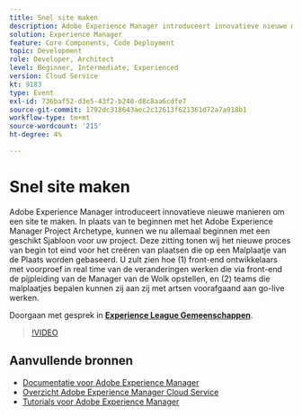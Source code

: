 ```yaml
---
title: Snel site maken
description: Adobe Experience Manager introduceert innovatieve nieuwe manieren om een site te maken. In plaats van te beginnen met het Adobe Experience Manager Project Archetype, kunnen we nu allemaal beginnen met een geschikt Sjabloon voor uw project. Deze zitting tonen wij het nieuwe proces van begin tot eind voor het creëren van plaatsen die op een Malplaatje van de Plaats worden gebaseerd. U zult zien hoe (1) front-end ontwikkelaars met voorproef in real time van de veranderingen werken die via front-end de pijpleiding van de Manager van de Wolk opstellen, en (2) teams die malplaatjes bepalen kunnen zij aan zij met artsen voorafgaand aan go-live werken.
solution: Experience Manager
feature: Core Components, Code Deployment
topic: Development
role: Developer, Architect
level: Beginner, Intermediate, Experienced
version: Cloud Service
kt: 9183
type: Event
exl-id: 736baf52-d3e5-43f2-b240-d8c8aa6cdfe7
source-git-commit: 1792dc318643aec2c12613f621361d72a7a918b1
workflow-type: tm+mt
source-wordcount: '215'
ht-degree: 4%

---
```


# Snel site maken

Adobe Experience Manager introduceert innovatieve nieuwe manieren om een site te maken. In plaats van te beginnen met het Adobe Experience Manager Project Archetype, kunnen we nu allemaal beginnen met een geschikt Sjabloon voor uw project. Deze zitting tonen wij het nieuwe proces van begin tot eind voor het creëren van plaatsen die op een Malplaatje van de Plaats worden gebaseerd. U zult zien hoe (1) front-end ontwikkelaars met voorproef in real time van de veranderingen werken die via front-end de pijpleiding van de Manager van de Wolk opstellen, en (2) teams die malplaatjes bepalen kunnen zij aan zij met artsen voorafgaand aan go-live werken.

Doorgaan met gesprek in **[Experience League Gemeenschappen](https://adobe.ly/2Y4sJMf)**.

>[!VIDEO](https://video.tv.adobe.com/v/337721/?quality=12&learn=on&hidetitle=true)

## Aanvullende bronnen

- [Documentatie voor Adobe Experience Manager ](https://experienceleague.adobe.com/docs/experience-manager-cloud-service.html)
- [Overzicht Adobe Experience Manager Cloud Service](https://experienceleague.adobe.com/docs/experience-manager-cloud-service/overview/home.html)
- [Tutorials voor Adobe Experience Manager](https://experienceleague.adobe.com/docs/experience-manager-tutorials.html)
